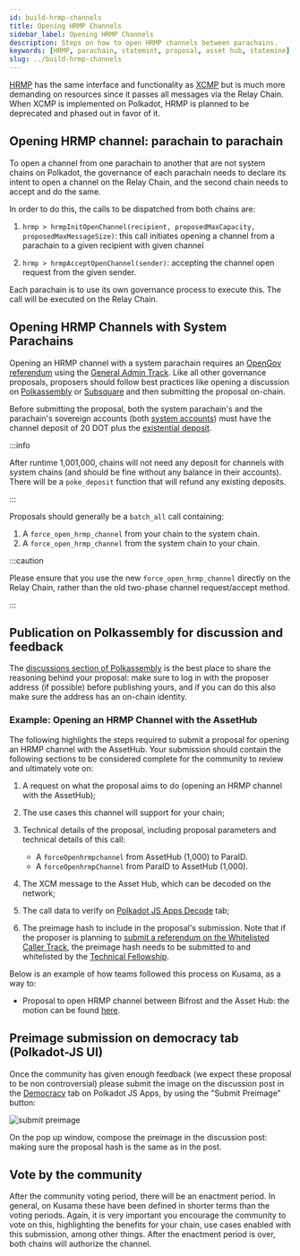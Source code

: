 ```yaml
---
id: build-hrmp-channels
title: Opening HRMP Channels
sidebar_label: Opening HRMP Channels
description: Steps on how to open HRMP channels between parachains.
keywords: [HRMP, parachain, statemint, proposal, asset hub, statemine]
slug: ../build-hrmp-channels
---
```


[HRMP](../learn/learn-xcm-transport.md#hrmp-xcmp-lite) has the same interface and functionality as
[XCMP](../learn/learn-xcm-transport.md#xcmp-cross-chain-message-passing) but is much more demanding
on resources since it passes all messages via the Relay Chain. When XCMP is implemented on Polkadot,
HRMP is planned to be deprecated and phased out in favor of it.

## Opening HRMP channel: parachain to parachain

To open a channel from one parachain to another that are not system chains on Polkadot, the
governance of each parachain needs to declare its intent to open a channel on the Relay Chain, and
the second chain needs to accept and do the same.

In order to do this, the calls to be dispatched from both chains are:

1. `hrmp > hrmpInitOpenChannel(recipient, proposedMaxCapacity, proposedMaxMessageSize)`: this call
   initiates opening a channel from a parachain to a given recipient with given channel

2. `hrmp > hrmpAcceptOpenChannel(sender)`: accepting the channel open request from the given sender.

Each parachain is to use its own governance process to execute this. The call will be executed on
the Relay Chain.

## Opening HRMP Channels with System Parachains

Opening an HRMP channel with a system parachain requires an
[OpenGov referendum](../learn/learn-guides-polkadot-opengov.md) using the
[General Admin Track](../learn/learn-polkadot-opengov-origins.md#general-admin). Like all other
governance proposals, proposers should follow best practices like opening a discussion on
[Polkassembly](https://polkadot.polkassembly.io/) or [Subsquare](https://polkadot.subsquare.io/) and
then submitting the proposal on-chain.

Before submitting the proposal, both the system parachain's and the parachain's sovereign accounts
(both [system accounts](../learn/learn-account-advanced.md#system-accounts)) must have the channel
deposit of 20 DOT plus the
[existential deposit](../learn/learn-accounts.md#existential-deposit-and-reaping).

:::info

After runtime 1,001,000, chains will not need any deposit for channels with system chains (and
should be fine without any balance in their accounts). There will be a `poke_deposit` function that
will refund any existing deposits.

:::

Proposals should generally be a `batch_all` call containing:

1. A `force_open_hrmp_channel` from your chain to the system chain.
2. A `force_open_hrmp_channel` from the system chain to your chain.

:::caution

Please ensure that you use the new `force_open_hrmp_channel` directly on the Relay Chain, rather
than the old two-phase channel request/accept method.

:::

## Publication on Polkassembly for discussion and feedback

The [discussions section of Polkassembly](https://polkadot.polkassembly.io/discussions) is the best
place to share the reasoning behind your proposal: make sure to log in with the proposer address (if
possible) before publishing yours, and if you can do this also make sure the address has an on-chain
identity.

### Example: Opening an HRMP Channel with the AssetHub

The following highlights the steps required to submit a proposal for opening an HRMP channel with
the AssetHub. Your submission should contain the following sections to be considered complete for
the community to review and ultimately vote on:

1.  A request on what the proposal aims to do (opening an HRMP channel with the AssetHub);
2.  The use cases this channel will support for your chain;
3.  Technical details of the proposal, including proposal parameters and technical details of this
    call:

    - A `forceOpenhrmpchannel` from AssetHub (1,000) to ParaID.
    - A `forceOpenhrmpChannel` from ParaID to AssetHub (1,000).

4.  The XCM message to the Asset Hub, which can be decoded on the network;
5.  The call data to verify on
    [Polkadot JS Apps Decode](https://polkadot.js.org/apps/?rpc=wss%3A%2F%2Frpc.polkadot.io#/extrinsics/decode)
    tab;
6.  The preimage hash to include in the proposal's submission. Note that if the proposer is planning
    to
    [submit a referendum on the Whitelisted Caller Track](../learn/learn-guides-polkadot-opengov.md#submitting-a-referendum-on-the-whitelisted-caller-track),
    the preimage hash needs to be submitted to and whitelisted by the
    [Technical Fellowship](../learn/learn-polkadot-opengov.md#the-technical-fellowship).

Below is an example of how teams followed this process on Kusama, as a way to:

- Proposal to open HRMP channel between Bifrost and the Asset Hub: the motion can be found
  [here](https://kusama.polkassembly.io/motion/418).

## Preimage submission on democracy tab (Polkadot-JS UI)

Once the community has given enough feedback (we expect these proposal to be non controversial)
please submit the image on the discussion post in the
[Democracy](https://polkadot.js.org/apps/?rpc=wss%3A%2F%2Frpc.polkadot.io#/democracy) tab on
Polkadot JS Apps, by using the "Submit Preimage" button:

![submit preimage](../assets/democracy/submit-preimage.png)

On the pop up window, compose the preimage in the discussion post: making sure the proposal hash is
the same as in the post.

## Vote by the community

After the community voting period, there will be an enactment period. In general, on Kusama these
have been defined in shorter terms than the voting periods. Again, it is very important you
encourage the community to vote on this, highlighting the benefits for your chain, use cases enabled
with this submission, among other things. After the enactment period is over, both chains will
authorize the channel.
